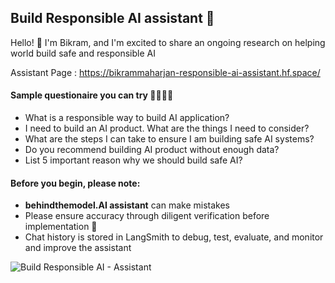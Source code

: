 
## Build Responsible AI assistant 🤖

Hello! 👋 I'm Bikram, and I'm excited to share an ongoing research on helping world build safe and responsible AI

Assistant Page : https://bikrammaharjan-responsible-ai-assistant.hf.space/


#### Sample questionaire you can try 👨‍💻👩‍💻
- What is a responsible way to build AI application?
- I need to build an AI product. What are the things I need to consider?
- What are the steps I can take to ensure I am building safe AI systems?
- Do you recommend building AI product without enough data?
- List 5 important reason why we should build safe AI?


#### Before you begin, please note: 
-  **behindthemodel.AI assistant** can make mistakes
-  Please ensure accuracy through diligent verification before implementation 🤝
-  Chat history is stored in LangSmith to debug, test, evaluate, and monitor and improve the assistant


![Build Responsible AI - Assistant](https://raw.githubusercontent.com/brlrb/responsible-ai-assistant/main/app/assests/data/architecture.png?raw=true)

